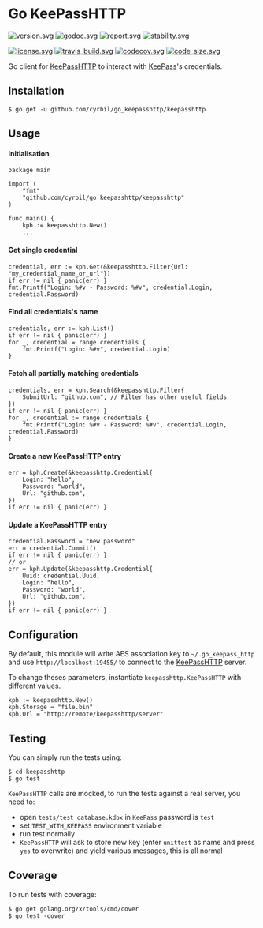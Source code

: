 # Go KeePassHTTP

[![version.svg][version.svg]][version.url]
[![godoc.svg][godoc.svg]][godoc.url]
[![report.svg][report.svg]][report.url]
[![stability.svg][stability.svg]][stability.url]
 
[![license.svg][license.svg]][license.url]
[![travis_build.svg][travis_build.svg]][travis.url]
[![codecov.svg][codecov.svg]][codecov.url]
[![code_size.svg][code_size.svg]][download.url]


Go client for [KeePassHTTP][keepasshttp.url] to interact with [KeePass][keepass.url]'s credentials.


## Installation

    $ go get -u github.com/cyrbil/go_keepasshttp/keepasshttp

## Usage

#### Initialisation

    package main
    
    import (
    	"fmt"
    	"github.com/cyrbil/go_keepasshttp/keepasshttp"
    )
    
    func main() {
    	kph := keepasshttp.New()
    	...
    
    
#### Get single credential

    credential, err := kph.Get(&keepasshttp.Filter{Url: "my_credential_name_or_url"})
    if err != nil { panic(err) }
    fmt.Printf("Login: %#v - Password: %#v", credential.Login, credential.Password)
    
    
#### Find all credentials's name

    credentials, err := kph.List()
    if err != nil { panic(err) }
    for _, credential = range credentials {
        fmt.Printf("Login: %#v", credential.Login)
    }
    
    
#### Fetch all partially matching credentials

    credentials, err = kph.Search(&keepasshttp.Filter{
        SubmitUrl: "github.com", // Filter has other useful fields
    })
    if err != nil { panic(err) }
    for _, credential := range credentials {
        fmt.Printf("Login: %#v - Password: %#v", credential.Login, credential.Password)
    }
    
    
#### Create a new KeePassHTTP entry

    err = kph.Create(&keepasshttp.Credential{
        Login: "hello",
        Password: "world",
        Url: "github.com",
    })
    if err != nil { panic(err) }
    
    
#### Update a KeePassHTTP entry

    credential.Password = "new password"
    err = credential.Commit()
    if err != nil { panic(err) }
    // or
    err = kph.Update(&keepasshttp.Credential{
        Uuid: credential.Uuid,
        Login: "hello",
        Password: "world",
        Url: "github.com",
    })
    if err != nil { panic(err) }



## Configuration

By default, this module will write AES association key to `~/.go_keepass_http`
and use `http://localhost:19455/` to connect to the [KeePassHTTP][keepasshttp.url] server.

To change theses parameters, instantiate `keepasshttp.KeePassHTTP` with different values.

	kph := keepasshttp.New()
	kph.Storage = "file.bin"
	kph.Url = "http://remote/keepasshttp/server"
    
   
    
## Testing

You can simply run the tests using:

    $ cd keepasshttp
    $ go test
    

`KeePassHTTP` calls are mocked, to run the tests against a real server, you need to:
 
   - open `tests/test_database.kdbx` in `KeePass` password is `test`
   - set `TEST_WITH_KEEPASS` environment variable
   - run test normally
   - `KeePassHTTP` will ask to store new key (enter `unittest` as name and press `yes` to overwrite) and yield various messages, this is all normal



## Coverage

To run tests with coverage:

    $ go get golang.org/x/tools/cmd/cover
    $ go test -cover
    

[comment]: # (Urls references)
[version.url]: https://github.com/cyrbil/go_keepasshttp/releases
[godoc.url]: https://godoc.org/github.com/cyrbil/go_keepasshttp/keepasshttp
[report.url]: https://goreportcard.com/report/github.com/cyrbil/go_keepasshttp
[stability.url]: https://goreportcard.com/report/github.com/cyrbil/go_keepasshttp
[license.url]: ./LICENSE.txt
[travis.url]: https://travis-ci.com/cyrbil/go_keepasshttp
[codecov.url]: https://codecov.io/gh/cyrbil/go_keepasshttp
[download.url]: https://github.com/cyrbil/go_keepasshttp/archive/master.zip
[keepasshttp.url]: https://github.com/pfn/keepasshttp
[keepass.url]: https://keepass.info/

[comment]: # (Images references)
[version.svg]: https://img.shields.io/github/tag/cyrbil/go_keepasshttp.svg?label=version "Version"
[godoc.svg]: https://godoc.org/github.com/golang/gddo?status.svg "GoDoc"
[report.svg]: https://goreportcard.com/badge/github.com/cyrbil/go_keepasshttp "Report"
[stability.svg]: https://img.shields.io/badge/stability-stable-success.svg "Stability"
[license.svg]: https://img.shields.io/github/license/cyrbil/go_keepasshttp.svg "MIT"
[travis_build.svg]: https://img.shields.io/travis/cyrbil/go_keepasshttp/master.svg "travis.org"
[codecov.svg]: https://codecov.io/gh/cyrbil/go_keepasshttp/branch/master/graph/badge.svg "codecov.io"
[code_size.svg]: https://img.shields.io/github/languages/code-size/cyrbil/go_keepasshttp.svg "All files"
